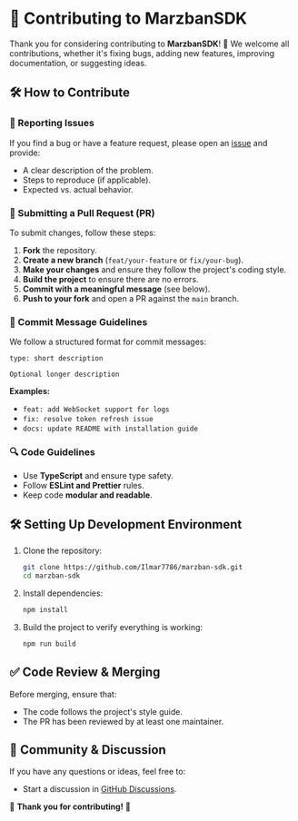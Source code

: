 # 🤝 Contributing to MarzbanSDK

Thank you for considering contributing to **MarzbanSDK**! 🎉 We welcome all contributions, whether it's fixing bugs, adding new features, improving documentation, or suggesting ideas.

## 🛠 How to Contribute

### 📌 Reporting Issues

If you find a bug or have a feature request, please open an [issue](https://github.com/Ilmar7786/marzban-sdk/issues) and provide:

- A clear description of the problem.
- Steps to reproduce (if applicable).
- Expected vs. actual behavior.

### 🔀 Submitting a Pull Request (PR)

To submit changes, follow these steps:

1. **Fork** the repository.
2. **Create a new branch** (`feat/your-feature` or `fix/your-bug`).
3. **Make your changes** and ensure they follow the project's coding style.
4. **Build the project** to ensure there are no errors.
5. **Commit with a meaningful message** (see below).
6. **Push to your fork** and open a PR against the `main` branch.

### 📝 Commit Message Guidelines

We follow a structured format for commit messages:

```
type: short description

Optional longer description
```

**Examples:**

- `feat: add WebSocket support for logs`
- `fix: resolve token refresh issue`
- `docs: update README with installation guide`

### 🔍 Code Guidelines

- Use **TypeScript** and ensure type safety.
- Follow **ESLint and Prettier** rules.
- Keep code **modular and readable**.

## 🛠 Setting Up Development Environment

1. Clone the repository:
   ```sh
   git clone https://github.com/Ilmar7786/marzban-sdk.git
   cd marzban-sdk
   ```
2. Install dependencies:
   ```sh
   npm install
   ```
3. Build the project to verify everything is working:
   ```sh
   npm run build
   ```

## ✅ Code Review & Merging

Before merging, ensure that:

- The code follows the project's style guide.
- The PR has been reviewed by at least one maintainer.

## 💬 Community & Discussion

If you have any questions or ideas, feel free to:

- Start a discussion in [GitHub Discussions](https://github.com/Ilmar7786/marzban-sdk/discussions).

🚀 **Thank you for contributing!** 🚀
